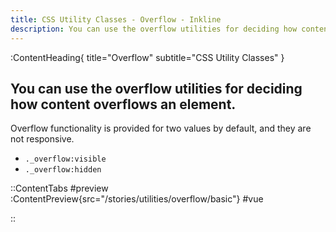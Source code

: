 ```yaml
---
title: CSS Utility Classes - Overflow - Inkline
description: You can use the overflow utilities for deciding how content overflows an element.
---
```


:ContentHeading{ title="Overflow" subtitle="CSS Utility Classes" }
## You can use the overflow utilities for deciding how content overflows an element.

Overflow functionality is provided for two values by default, and they are not responsive.

- `._overflow:visible`
- `._overflow:hidden`

::ContentTabs
#preview
:ContentPreview{src="/stories/utilities/overflow/basic"}
#vue
<!-- Autodocs{src="@inkline/inkline/stories/utilities/overflow/basic.raw.vue" lang="vue"} -->
::
